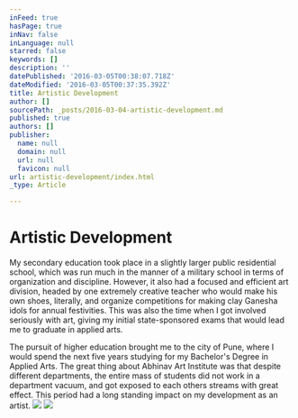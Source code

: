 ```yaml
---
inFeed: true
hasPage: true
inNav: false
inLanguage: null
starred: false
keywords: []
description: ''
datePublished: '2016-03-05T00:38:07.718Z'
dateModified: '2016-03-05T00:37:35.392Z'
title: Artistic Development
author: []
sourcePath: _posts/2016-03-04-artistic-development.md
published: true
authors: []
publisher:
  name: null
  domain: null
  url: null
  favicon: null
url: artistic-development/index.html
_type: Article

---
```

# Artistic Development

My secondary education took place in a slightly larger public 
residential school, which was run much in the manner of a military 
school in terms of organization and discipline. However, it also had a 
focused and efficient art division, headed by one extremely creative 
teacher who would make his own shoes, literally, and organize 
competitions for making clay Ganesha idols for annual festivities. This 
was also the time when I got involved seriously with art, giving my 
initial state-sponsored exams that would lead me to graduate in applied 
arts.

The pursuit of higher education brought me to the city of Pune, where I 
would spend the next five years studying for my Bachelor's Degree in 
Applied Arts. The great thing about Abhinav Art Institute was that despite
different departments, the entire mass of 
students did not work in a department vacuum, and got exposed to each others streams with great effect. This period had a long standing 
impact on my development as an artist.
![](https://the-grid-user-content.s3-us-west-2.amazonaws.com/0e5cc565-8101-431f-afab-2f87a5d11858.png)
![](https://s3-us-west-2.amazonaws.com/the-grid-img/p/94aad38d1e11d1598a2bff2da5536ae03851e3f8.png)
